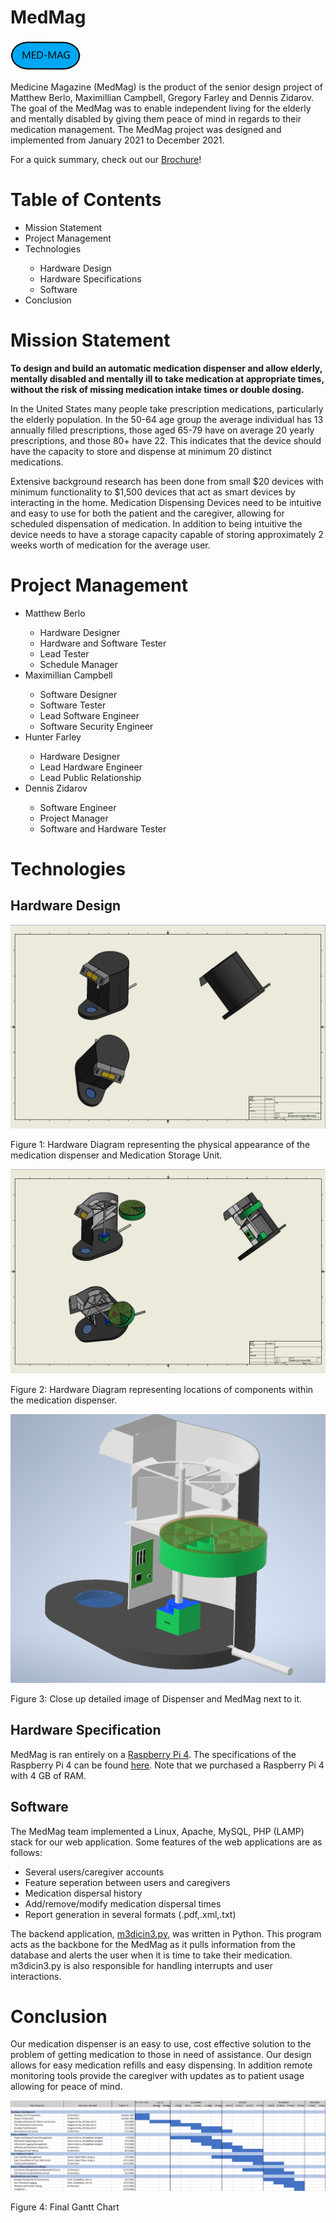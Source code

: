 

<!DOCTYPE html>
<html lang="en">
   <head>
      <h1>MedMag</h1>
      <img src="assets/MED-MAG_NoBG.png" />
      <p>Medicine Magazine (MedMag) is the product of the senior design project of Matthew Berlo, Maximillian Campbell, Gregory Farley and Dennis Zidarov. The goal of the MedMag was to enable independent living for the elderly and mentally disabled by giving them peace of mind in regards to their medication management. The MedMag project was designed and implemented from January 2021 to December 2021.</p>
	   <p>For a quick summary, check out our <a href="assets/Final Brochure.pdf">Brochure</a>!</p>
      <h1>Table of Contents</h1>
      <ul>
         <li>Mission Statement</li>
         <li>Project Management</li>
         <li>Technologies</li>
         <ul>
		 <li>Hardware Design</li>
		 <li>Hardware Specifications</li>
		 <li>Software</li>
         </ul>
      	 <li>Conclusion</li>
      </ul>
   </head>
   <body>
      <h1><a id="mission">Mission Statement</a></h1>
      <p><b>To design and build an automatic medication dispenser and allow elderly, mentally disabled and mentally ill to take medication at appropriate times, without the risk of missing medication intake times or double dosing.</b></p>
      <p>In the United States many people take prescription medications, particularly the elderly population. In the 50-64 age group the average individual has 13 annually filled prescriptions, those aged 65-79 have on average 20 yearly prescriptions, and those 80+ have 22. This indicates that the device should have the capacity to store and dispense at minimum 20 distinct medications.</p>
      <p>Extensive background research has been done from small $20 devices with minimum functionality to $1,500 devices that act as smart devices by interacting in the home. Medication Dispensing Devices need to be intuitive and easy to use for both the patient and the caregiver, allowing for scheduled dispensation of medication. In addition to being intuitive the device needs to have a storage capacity capable of storing approximately 2 weeks worth of medication for the average user.</p>
      <h1><a id="management">Project Management</a></h1>
      <ul>
         <li>Matthew Berlo</li>
         <ul>
            <li>Hardware Designer</li>
            <li>Hardware and Software Tester</li>
            <li>Lead Tester</li>
            <li>Schedule Manager</li>
         </ul>
         <li>Maximillian Campbell</li>
         <ul>
            <li>Software Designer</li>
            <li>Software Tester</li>
            <li>Lead Software Engineer</li>
	    <li>Software Security Engineer</li>
         </ul>
         <li>Hunter Farley</li>
         <ul>
            <li>Hardware Designer</li>
            <li>Lead Hardware Engineer</li>
            <li>Lead Public Relationship</li>
         </ul>
         <li>Dennis Zidarov</li>
         <ul>
            <li>Software Engineer</li>
            <li>Project Manager</li>
            <li>Software and Hardware Tester</li>
         </ul>
      </ul>
      <h1><a id="tech">Technologies</a></h1>
	   <h2><a id="hardesign">Hardware Design</a></h2>
	   <img src="assets/medmag_external.png"/>
	   <p>Figure 1: Hardware Diagram representing the physical appearance of the medication dispenser and Medication Storage Unit.</p>
	   <img src="assets/medmag_internal.png"/>
	   <p>Figure 2:  Hardware Diagram representing locations of components within the medication dispenser.</p>
	   <img src="assets/medmag_threequarters.png"/>
	   <p>Figure 3: Close up detailed image of Dispenser and MedMag next to it.</p>
	   <h2><a id="hardspecs">Hardware Specification</a></h2>
	   MedMag is ran entirely on a <a href="https://www.raspberrypi.com/products/raspberry-pi-4-model-b/">Raspberry Pi 4</a>. The specifications of the Raspberry Pi 4 can be found <a href="https://www.raspberrypi.com/products/raspberry-pi-4-model-b/specifications/">here</a>. Note that we purchased a Raspberry Pi 4 with 4 GB of RAM.
	   <h2><a id="softspecs">Software</a></h2>
	   <p>The MedMag team implemented a Linux, Apache, MySQL, PHP (LAMP) stack for our web application. Some features of the web applications are as follows:</p>
	   <ul>
		   <li>Several users/caregiver accounts</li>
		   <li>Feature seperation between users and caregivers</li>
		   <li>Medication dispersal history</li>
		   <li>Add/remove/modify medication dispersal times</li>
		   <li>Report generation in several formats (.pdf,.xml,.txt)</li>
	   </ul>
	   <p>The backend application, <a href="raspberry-pi/m3dicin3.py">m3dicin3.py</a>, was written in Python. This program acts as the backbone for the MedMag as it pulls information from the database and alerts the user when it is time to take their medication. m3dicin3.py is also responsible for handling interrupts and user interactions.</p>
	   <h1><a id="conc">Conclusion</a></h1>
	   <p>Our medication dispenser is an easy to use, cost effective solution to the problem of getting medication to those in need of assistance. Our design allows for easy medication refills and easy dispensing. In addition remote monitoring tools provide the caregiver with updates as to patient usage allowing for peace of mind.</p>
	   <img src="assets/ganttchart.png" />
	   <p>Figure 4: Final Gantt Chart</p>
   </body>
</html>

